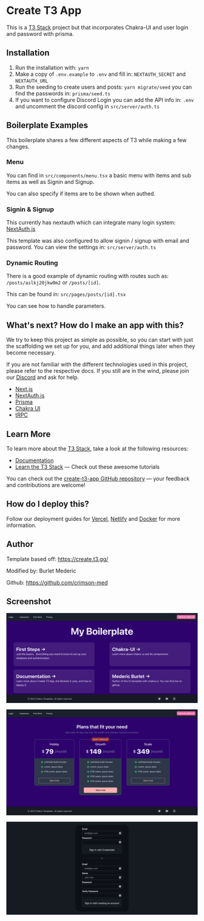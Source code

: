 # Create T3 App

This is a [T3 Stack](https://create.t3.gg/) project but that incorporates Chakra-UI and user login and password with prisma.

## Installation

1. Run the installation with: `yarn`
2. Make a copy of `.env.example` to `.env` and fill in: `NEXTAUTH_SECRET` and `NEXTAUTH_URL`
3. Run the seeding to create users and posts: `yarn migrate/seed` you can find the passwords in: `prisma/seed.ts`
4. If you want to configure Discord Login you can add the API info in: `.env` and uncomment the discord config in `src/server/auth.ts`

## Boilerplate Examples

This boilerplate shares a few different aspects of T3 while making a few changes.

### Menu

You can find in `src/components/menu.tsx` a basic menu with items and sub items as well as Signin and Signup.

You can also specify if items are to be shown when authed.

### Signin & Signup

This currently has nextauth which can integrate many login system: [NextAuth.js](https://next-auth.js.org)

This template was also configured to allow signin / signup with email and password. You can view the settings in: `src/server/auth.ts`

### Dynamic Routing

There is a good example of dynamic routing with routes such as: `/posts/aslkj20jkw0m2` or `/posts/[id]`.

This can be found in: `src/pages/posts/[id].tsx`

You can see how to handle parameters.

## What's next? How do I make an app with this?

We try to keep this project as simple as possible, so you can start with just the scaffolding we set up for you, and add additional things later when they become necessary.

If you are not familiar with the different technologies used in this project, please refer to the respective docs. If you still are in the wind, please join our [Discord](https://t3.gg/discord) and ask for help.

- [Next.js](https://nextjs.org)
- [NextAuth.js](https://next-auth.js.org)
- [Prisma](https://prisma.io)
- [Chakra UI](https://chakra-ui.com/)
- [tRPC](https://trpc.io)

## Learn More

To learn more about the [T3 Stack](https://create.t3.gg/), take a look at the following resources:

- [Documentation](https://create.t3.gg/)
- [Learn the T3 Stack](https://create.t3.gg/en/faq#what-learning-resources-are-currently-available) — Check out these awesome tutorials

You can check out the [create-t3-app GitHub repository](https://github.com/t3-oss/create-t3-app) — your feedback and contributions are welcome!

## How do I deploy this?

Follow our deployment guides for [Vercel](https://create.t3.gg/en/deployment/vercel), [Netlify](https://create.t3.gg/en/deployment/netlify) and [Docker](https://create.t3.gg/en/deployment/docker) for more information.

## Author

Template based off: https://create.t3.gg/

Modified by: Burlet Mederic

Github: https://github.com/crimson-med

## Screenshot

![Home](./doc/home.png)

![Pricing](./doc/pricing.png)

![Login](./doc/login.png)
